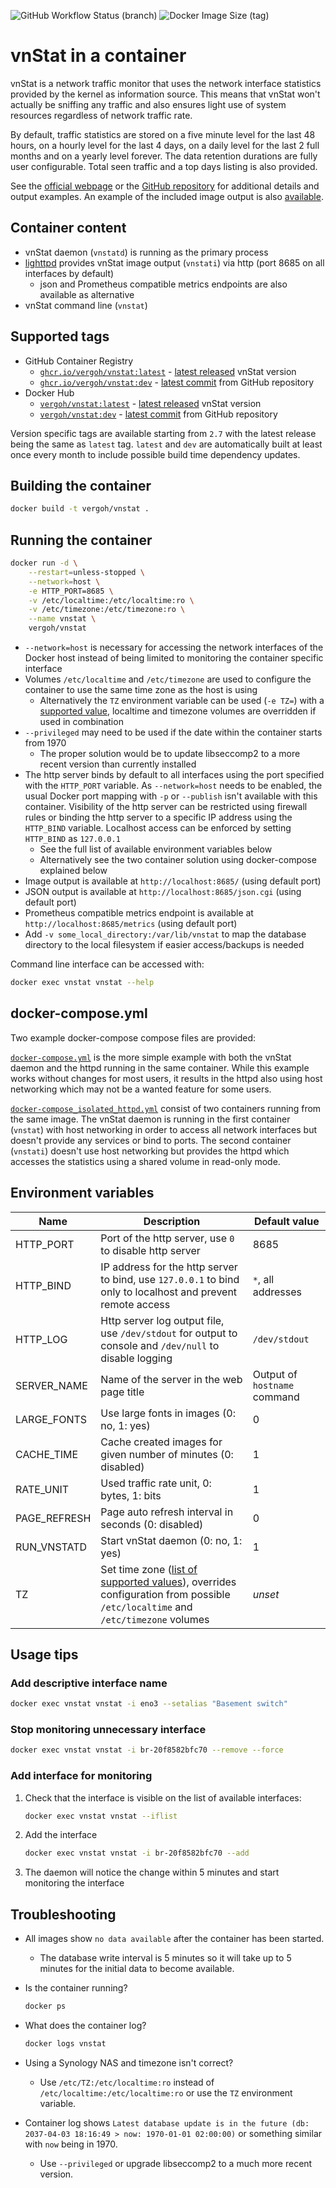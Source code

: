 ![GitHub Workflow Status (branch)](https://img.shields.io/github/actions/workflow/status/vergoh/vnstat-docker/release.yml?branch=master)
![Docker Image Size (tag)](https://img.shields.io/docker/image-size/vergoh/vnstat/latest)

# vnStat in a container

vnStat is a network traffic monitor that uses the network
interface statistics provided by the kernel as information source. This
means that vnStat won't actually be sniffing any traffic and also ensures
light use of system resources regardless of network traffic rate.

By default, traffic statistics are stored on a five minute level for the last
48 hours, on a hourly level for the last 4 days, on a daily level for the
last 2 full months and on a yearly level forever. The data retention durations
are fully user configurable. Total seen traffic and a top days listing is also
provided.

See the [official webpage](https://humdi.net/vnstat/) or the
[GitHub repository](https://github.com/vergoh/vnstat) for additional details
and output examples. An example of the included image output is also
[available](https://humdi.net/vnstat/cgidemo/).

## Container content

- vnStat daemon (`vnstatd`) is running as the primary process
- [lighttpd](https://www.lighttpd.net/) provides vnStat image output (`vnstati`) via http (port 8685 on all interfaces by default)
  - json and Prometheus compatible metrics endpoints are also available as alternative
- vnStat command line (`vnstat`)

## Supported tags

- GitHub Container Registry
  - [`ghcr.io/vergoh/vnstat:latest`](https://github.com/vergoh/vnstat-docker/blob/master/Dockerfile) - [latest released](https://github.com/vergoh/vnstat/releases) vnStat version
  - [`ghcr.io/vergoh/vnstat:dev`](https://github.com/vergoh/vnstat-docker/blob/master/Dockerfile-dev) - [latest commit](https://github.com/vergoh/vnstat/commits/master) from GitHub repository
- Docker Hub
  - [`vergoh/vnstat:latest`](https://github.com/vergoh/vnstat-docker/blob/master/Dockerfile) - [latest released](https://github.com/vergoh/vnstat/releases) vnStat version
  - [`vergoh/vnstat:dev`](https://github.com/vergoh/vnstat-docker/blob/master/Dockerfile-dev) - [latest commit](https://github.com/vergoh/vnstat/commits/master) from GitHub repository

Version specific tags are available starting from `2.7` with the latest release being the same as `latest` tag. `latest` and `dev` are automatically built at least once every month to include possible build time dependency updates.

## Building the container

```sh
docker build -t vergoh/vnstat .
```

## Running the container

```sh
docker run -d \
    --restart=unless-stopped \
    --network=host \
    -e HTTP_PORT=8685 \
    -v /etc/localtime:/etc/localtime:ro \
    -v /etc/timezone:/etc/timezone:ro \
    --name vnstat \
    vergoh/vnstat
```

- `--network=host` is necessary for accessing the network interfaces of the Docker host instead of being limited to monitoring the container specific interface
- Volumes `/etc/localtime` and `/etc/timezone` are used to configure the container to use the same time zone as the host is using
  - Alternatively the `TZ` environment variable can be used (`-e TZ=`) with a [supported value](https://en.wikipedia.org/wiki/List_of_tz_database_time_zones), localtime and timezone volumes are overridden if used in combination
- `--privileged` may need to be used if the date within the container starts from 1970
  - The proper solution would be to update libseccomp2 to a more recent version than currently installed
- The http server binds by default to all interfaces using the port specified with the `HTTP_PORT` variable. As `--network=host` needs to be enabled, the usual Docker port mapping with `-p` or `--publish` isn't available with this container. Visibility of the http server can be restricted using firewall rules or binding the http server to a specific IP address using the `HTTP_BIND` variable. Localhost access can be enforced by setting `HTTP_BIND` as `127.0.0.1`
  - See the full list of available environment variables below
  - Alternatively see the two container solution using docker-compose explained below
- Image output is available at `http://localhost:8685/` (using default port)
- JSON output is available at `http://localhost:8685/json.cgi` (using default port)
- Prometheus compatible metrics endpoint is available at `http://localhost:8685/metrics` (using default port)
- Add `-v some_local_directory:/var/lib/vnstat` to map the database directory to the local filesystem if easier access/backups is needed

Command line interface can be accessed with:

```sh
docker exec vnstat vnstat --help
```

## docker-compose.yml

Two example docker-compose compose files are provided:

[`docker-compose.yml`](https://github.com/vergoh/vnstat-docker/blob/master/docker-compose.yml) is the more simple example with both the vnStat daemon and the httpd running in the same container. While this example works without changes for most users, it results in the httpd also using host networking which may not be a wanted feature for some users.

[`docker-compose_isolated_httpd.yml`](https://github.com/vergoh/vnstat-docker/blob/master/docker-compose_isolated_httpd.yml) consist of two containers running from the same image. The vnStat daemon is running in the first container (`vnstat`) with host networking in order to access all network interfaces but doesn't provide any services or bind to ports. The second container (`vnstati`) doesn't use host networking but provides the httpd which accesses the statistics using a shared volume in read-only mode.

## Environment variables

Name | Description | Default value
--- | --- | ---
HTTP_PORT | Port of the http server, use `0` to disable http server | 8685
HTTP_BIND | IP address for the http server to bind, use `127.0.0.1` to bind only to localhost and prevent remote access | `*`, all addresses
HTTP_LOG | Http server log output file, use `/dev/stdout` for output to console and `/dev/null` to disable logging | `/dev/stdout`
SERVER_NAME | Name of the server in the web page title | Output of `hostname` command
LARGE_FONTS | Use large fonts in images (0: no, 1: yes) | 0
CACHE_TIME | Cache created images for given number of minutes (0: disabled) | 1
RATE_UNIT | Used traffic rate unit, 0: bytes, 1: bits | 1
PAGE_REFRESH | Page auto refresh interval in seconds (0: disabled) | 0
RUN_VNSTATD | Start vnStat daemon (0: no, 1: yes) | 1
TZ | Set time zone ([list of supported values](https://en.wikipedia.org/wiki/List_of_tz_database_time_zones)), overrides configuration from possible `/etc/localtime` and `/etc/timezone` volumes | *unset*

## Usage tips

### Add descriptive interface name

```sh
docker exec vnstat vnstat -i eno3 --setalias "Basement switch"
```

### Stop monitoring unnecessary interface

```sh
docker exec vnstat vnstat -i br-20f8582bfc70 --remove --force
```

### Add interface for monitoring

1. Check that the interface is visible on the list of available interfaces:

    ```sh
    docker exec vnstat vnstat --iflist
    ```

2. Add the interface

    ```sh
    docker exec vnstat vnstat -i br-20f8582bfc70 --add
    ```

3. The daemon will notice the change within 5 minutes and start monitoring the interface

## Troubleshooting

- All images show `no data available` after the container has been started.
  - The database write interval is 5 minutes so it will take up to 5 minutes for the initial data to become available.

- Is the container running?

    ```sh
    docker ps
    ```

- What does the container log?

    ```sh
    docker logs vnstat
    ```

- Using a Synology NAS and timezone isn't correct?
  - Use `/etc/TZ:/etc/localtime:ro` instead of `/etc/localtime:/etc/localtime:ro` or use the `TZ` environment variable.

- Container log shows `Latest database update is in the future (db: 2037-04-03 18:16:49 > now: 1970-01-01 02:00:00)` or something similar with `now` being in 1970.
  - Use `--privileged` or upgrade libseccomp2 to a much more recent version.
